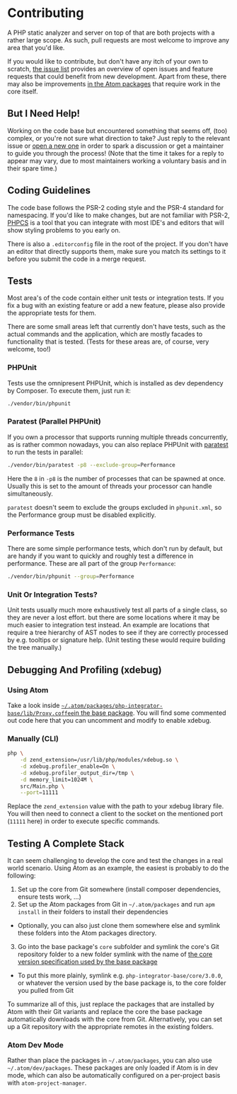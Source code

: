 # Contributing
A PHP static analyzer and server on top of that are both projects with a rather large scope. As such, pull requests are most welcome to improve any area that you'd like.

If you would like to contribute, but don't have any itch of your own to scratch, [the issue list](https://gitlab.com/php-integrator/core/issues) provides an overview of open issues and feature requests that could benefit from new development. Apart from these, there may also be improvements [in the Atom packages](https://github.com/php-integrator) that require work in the core itself.

## But I Need Help!
Working on the code base but encountered something that seems off, (too) complex, or you're not sure what direction to take? Just reply to the relevant issue or [open a new one](https://gitlab.com/php-integrator/core/issues/new) in order to spark a discussion or get a maintainer to guide you through the process! (Note that the time it takes for a reply to appear may vary, due to most maintainers working a voluntary basis and in their spare time.)

## Coding Guidelines
The code base follows the PSR-2 coding style and the PSR-4 standard for namespacing. If you'd like to make changes, but are not familiar with PSR-2, [PHPCS](https://github.com/squizlabs/PHP_CodeSniffer) is a tool that you can integrate with most IDE's and editors that will show styling problems to you early on.

There is also a `.editorconfig` file in the root of the project. If you don't have an editor that directly supports them, make sure you match its settings to it before you submit the code in a merge request.

## Tests
Most area's of the code contain either unit tests or integration tests. If you fix a bug with an existing feature or add a new feature, please also provide the appropriate tests for them.

There are some small areas left that currently don't have tests, such as the actual commands and the application, which are mostly facades to functionality that is tested. (Tests for these areas are, of course, very welcome, too!)

### PHPUnit
Tests use the omnipresent PHPUnit, which is installed as dev dependency by Composer. To execute them, just run it:

```sh
./vendor/bin/phpunit
```

### Paratest (Parallel PHPUnit)
If you own a processor that supports running multiple threads concurrently, as is rather common nowadays, you can also replace PHPUnit with [paratest](https://github.com/brianium/paratest) to run the tests in parallel:

```sh
./vendor/bin/paratest -p8 --exclude-group=Performance
```

Here the `8` in `-p8` is the number of processes that can be spawned at once. Usually this is set to the amount of threads your processor can handle simultaneously.

`paratest` doesn't seem to exclude the groups excluded in `phpunit.xml`, so the Performance group must be disabled explicitly.

### Performance Tests
There are some simple performance tests, which don't run by default, but are handy if you want to quickly and roughly test a difference in performance. These are all part of the group `Performance`:

```sh
./vendor/bin/phpunit --group=Performance
```

### Unit Or Integration Tests?
Unit tests usually much more exhaustively test all parts of a single class, so they are never a lost effort. but there are some locations where it may be much easier to integration test instead. An example are locations that require a tree hierarchy of AST nodes to see if they are correctly processed by e.g. tooltips or signature help. (Unit testing these would require building the tree manually.)

## Debugging And Profiling (xdebug)
### Using Atom
Take a look inside [`~/.atom/packages/php-integrator-base/lib/Proxy.coffee`in the base package](https://github.com/php-integrator/atom-base/blob/master/lib/Proxy.coffee#L100). You will find some commented out code here that you can uncomment and modify to enable xdebug.

### Manually (CLI)
```sh
php \
    -d zend_extension=/usr/lib/php/modules/xdebug.so \
    -d xdebug.profiler_enable=On \
    -d xdebug.profiler_output_dir=/tmp \
    -d memory_limit=1024M \
    src/Main.php \
    --port=11111
```

Replace the `zend_extension` value with the path to your xdebug library file. You will then need to connect a client to the socket on the mentioned port (`11111` here) in order to execute specific commands.

## Testing A Complete Stack
It can seem challenging to develop the core and test the changes in a real world scenario. Using Atom as an example, the easiest is probably to do the following:

1. Set up the core from Git somewhere (install composer dependencies, ensure tests work, ...)
2. Set up the Atom packages from Git in `~/.atom/packages` and run `apm install` in their folders to install their dependencies
  * Optionally, you can also just clone them somewhere else and symlink these folders into the Atom packages directory.
3. Go into the base package's `core` subfolder and symlink the core's Git repository folder to a new folder symlink with the name of [the core version specification used by the base package](https://github.com/php-integrator/atom-base/blob/master/lib/Main.coffee#L161)
  * To put this more plainly, symlink e.g. `php-integrator-base/core/3.0.0`, or whatever the version used by the base package is, to the core folder you pulled from Git

To summarize all of this, just replace the packages that are installed by Atom with their Git variants and replace the core the base package automatically downloads with the core from Git. Alternatively, you can set up a Git repository with the appropriate remotes in the existing folders.

### Atom Dev Mode
Rather than place the packages in `~/.atom/packages`, you can also use `~/.atom/dev/packages`. These packages are only loaded if Atom is in dev mode, which can also be automatically configured on a per-project basis with `atom-project-manager`.

